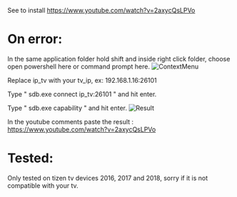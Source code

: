 See to install https://www.youtube.com/watch?v=2axycQsLPVo

On error:
==============
In the same application folder hold shift and inside right click folder, choose open powershell here or command prompt here.
![ContextMenu](https://github.com/jhonpetter/SamsungSmartTwitchApp/blob/master/context-menu.jpg)

Replace ip_tv with your tv_ip, ex: 192.168.1.16:26101

Type " sdb.exe connect ip_tv:26101 " and hit enter.

Type " sdb.exe capability " and hit enter.
![Result](https://github.com/jhonpetter/SamsungSmartTwitchApp/blob/master/result.jpg)

In the youtube comments paste the result : https://www.youtube.com/watch?v=2axycQsLPVo

Tested:
==============
Only tested on tizen tv devices 2016, 2017 and 2018, sorry if it is not compatible with your tv.
